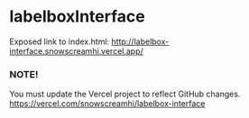 # labelboxInterface


Exposed link to index.html:
http://labelbox-interface.snowscreamhi.vercel.app/

### NOTE!
You must update the Vercel project to reflect GitHub changes.
https://vercel.com/snowscreamhi/labelbox-interface
